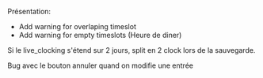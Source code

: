 Présentation:
- Add warning for overlaping timeslot
- Add warning for empty timeslots (Heure de diner)

Si le live_clocking s'étend sur 2 jours, split en 2 clock lors de la sauvegarde.

Bug avec le bouton annuler quand on modifie une entrée
